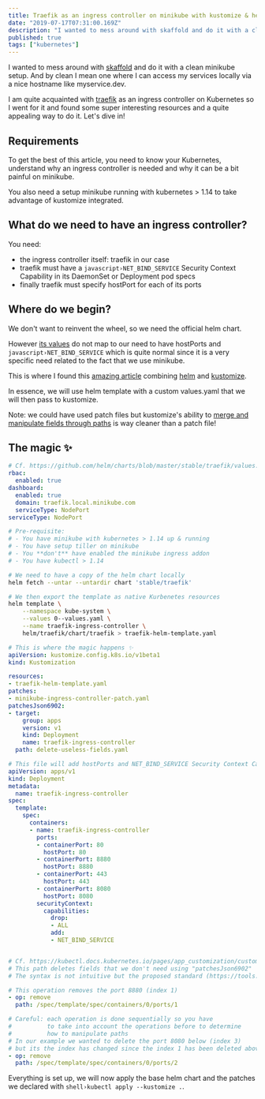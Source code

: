```yaml
---
title: Traefik as an ingress controller on minikube with kustomize & helm
date: "2019-07-17T07:31:00.169Z"
description: "I wanted to mess around with skaffold and do it with a clean minikube setup. And by clean I mean one where I can access my services locally via a nice hostname like myservice.dev. I am quite…"
published: true
tags: ["kubernetes"]
---
```


I wanted to mess around with [skaffold](https://skaffold.dev/) and do it with a clean minikube setup. And by clean I mean one where I can access my services locally via a nice hostname like myservice.dev.

I am quite acquainted with [traefik](https://containo.us/traefik/) as an ingress controller on Kubernetes so I went for it and found some super interesting resources and a quite appealing way to do it. Let's dive in!

## Requirements

To get the best of this article, you need to know your Kubernetes, understand why an ingress controller is needed and why it can be a bit painful on minikube.

You also need a setup minikube running with kubernetes > 1.14 to take advantage of kustomize integrated.

## What do we need to have an ingress controller?

You need:

- the ingress controller itself: traefik in our case
- traefik must have a `javascript›NET_BIND_SERVICE` Security Context Capability in its DaemonSet or Deployment pod specs
- finally traefik must specify hostPort for each of its ports

## Where do we begin?

We don't want to reinvent the wheel, so we need the official helm chart.

However [its values](https://github.com/helm/charts/blob/master/stable/traefik/values.yaml) do not map to our need to have hostPorts and `javascript›NET_BIND_SERVICE` which is quite normal since it is a very specific need related to the fact that we use minikube.

This is where I found this [amazing article](https://testingclouds.wordpress.com/2018/07/20/844/) combining [helm](https://helm.sh/) and [kustomize](https://kustomize.io/).

In essence, we will use helm template with a custom values.yaml that we will then pass to kustomize.

Note: we could have used patch files but kustomize's ability to [merge and manipulate fields through paths](https://kubectl.docs.kubernetes.io/pages/app_customization/customizing_arbitrary_fields.html) is way cleaner than a patch file!

## The magic ✨

```yaml:title=values.yaml {numberLines: true}
# Cf. https://github.com/helm/charts/blob/master/stable/traefik/values.yaml
rbac:
  enabled: true
dashboard:
  enabled: true
  domain: traefik.local.minikube.com
  serviceType: NodePort
serviceType: NodePort
```

```shell:title=helm-template-to-native-k8s-resource.sh {numberLines: true}
# Pre-requisite:
# - You have minikube with kubernetes > 1.14 up & running
# - You have setup tiller on minikube
# - You **don't** have enabled the minikube ingress addon
# - You have kubectl > 1.14

# We need to have a copy of the helm chart locally
helm fetch --untar --untardir chart 'stable/traefik'

# We then export the template as native Kurbenetes resources
helm template \
    --namespace kube-system \
    --values 0--values.yaml \
    --name traefik-ingress-controller \
    helm/traefik/chart/traefik > traefik-helm-template.yaml
```

```yaml:title=kustomization.yaml {numberLines: true}
# This is where the magic happens ✨
apiVersion: kustomize.config.k8s.io/v1beta1
kind: Kustomization

resources:
- traefik-helm-template.yaml
patches:
- minikube-ingress-controller-patch.yaml
patchesJson6902:
- target:
    group: apps
    version: v1
    kind: Deployment
    name: traefik-ingress-controller
  path: delete-useless-fields.yaml
```

```yaml:title=minikube-ingress-controller-patch.yaml {numberLines: true}
# This file will add hostPorts and NET_BIND_SERVICE Security Context Capability
apiVersion: apps/v1
kind: Deployment
metadata:
  name: traefik-ingress-controller
spec:
  template:
    spec:
      containers:
      - name: traefik-ingress-controller
        ports:
        - containerPort: 80
          hostPort: 80
        - containerPort: 8880
          hostPort: 8880
        - containerPort: 443
          hostPort: 443
        - containerPort: 8080
          hostPort: 8080
        securityContext:
          capabilities:
            drop:
            - ALL
            add:
            - NET_BIND_SERVICE
```

```yaml:title=delete-useless-fields.yaml {numberLines: true}

# Cf. https://kubectl.docs.kubernetes.io/pages/app_customization/customizing_arbitrary_fields.html
# This path deletes fields that we don't need using "patchesJson6902"
# The syntax is not intuitive but the proposed standard (https://tools.ietf.org/html/rfc6902) is enough to get things done

# This operation removes the port 8880 (index 1)
- op: remove
  path: /spec/template/spec/containers/0/ports/1

# Careful: each operation is done sequentially so you have
#          to take into account the operations before to determine
#          how to manipulate paths
# In our example we wanted to delete the port 8080 below (index 3)
# but its the index has changed since the index 1 has been deleted above
- op: remove
  path: /spec/template/spec/containers/0/ports/2
```

Everything is set up, we will now apply the base helm chart and the patches we declared with `shell›kubectl apply --kustomize .`.
